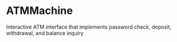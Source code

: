 # ATMMachine
Interactive ATM interface that implements password check, deposit, withdrawal, and balance inquiry
